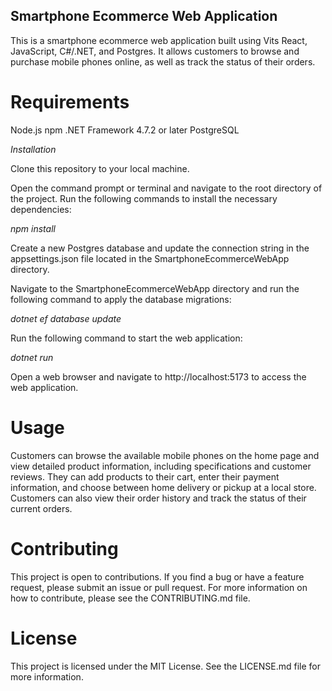 ## Smartphone Ecommerce Web Application
This is a smartphone ecommerce web application built using Vits React, JavaScript, C#/.NET, and Postgres. It allows customers to browse and purchase mobile phones online, as well as track the status of their orders.

# Requirements
Node.js
npm
.NET Framework 4.7.2 or later
PostgreSQL

*Installation*

Clone this repository to your local machine.

Open the command prompt or terminal and navigate to the root directory of the project.
Run the following commands to install the necessary dependencies:

*npm install*

Create a new Postgres database and update the connection string in the appsettings.json file located in the SmartphoneEcommerceWebApp directory.

Navigate to the SmartphoneEcommerceWebApp directory and run the following command to apply the database migrations:

*dotnet ef database update*

Run the following command to start the web application:

*dotnet run*

Open a web browser and navigate to http://localhost:5173 to access the web application.

# Usage

Customers can browse the available mobile phones on the home page and view detailed product information, including specifications and customer reviews. They can add products to their cart, enter their payment information, and choose between home delivery or pickup at a local store. Customers can also view their order history and track the status of their current orders.

# Contributing
This project is open to contributions. If you find a bug or have a feature request, please submit an issue or pull request. For more information on how to contribute, please see the CONTRIBUTING.md file.

# License
This project is licensed under the MIT License. See the LICENSE.md file for more information.
